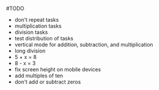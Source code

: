 #TODO

- don't repeat tasks
- multiplication tasks
- division tasks
- test distribution of tasks
- vertical mode for addition, subtraction, and multiplication
- long division
- 5 + x = 8
- 8 - x = 3
- fix screen height on mobile devices
- add multiples of ten
- don't add or subtract zeros
